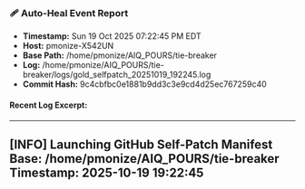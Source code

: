 ### 🩹 Auto-Heal Event Report
- **Timestamp:** Sun 19 Oct 2025 07:22:45 PM EDT
- **Host:** pmonize-X542UN
- **Base Path:** /home/pmonize/AIQ_POURS/tie-breaker
- **Log:** /home/pmonize/AIQ_POURS/tie-breaker/logs/gold_selfpatch_20251019_192245.log
- **Commit Hash:** 9c4cbfbc0e1881b9dd3c3e9cd4d25ec767259c40
#### Recent Log Excerpt:
--------------------------------------------------------------
[INFO] Launching GitHub Self-Patch Manifest
Base: /home/pmonize/AIQ_POURS/tie-breaker
Timestamp: 2025-10-19 19:22:45
--------------------------------------------------------------
